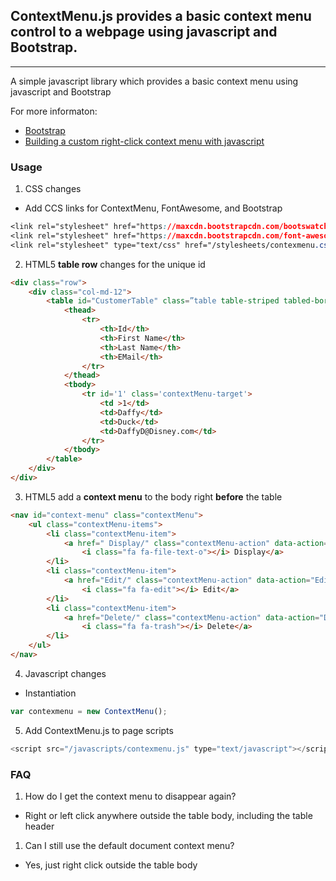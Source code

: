 ﻿## ContextMenu.js provides a basic context menu control to a webpage using javascript and Bootstrap.
---

A simple javascript library which provides a basic context menu using javascript and Bootstrap

For more informaton:
* [Bootstrap](https://getbootstrap.com/)
* [Building a custom right-click context menu with javascript](https://www.sitepoint.com/building-custom-right-click-context-menu-javascript/)

### Usage
1. CSS changes
  * Add CCS links for ContextMenu, FontAwesome, and Bootstrap
```css
<link rel="stylesheet" href="https://maxcdn.bootstrapcdn.com/bootswatch/3.3.7/slate/bootstrap.min.css" type="text/css" />
<link rel="stylesheet" href="https://maxcdn.bootstrapcdn.com/font-awesome/4.7.0/css/font-awesome.min.css" type="text/css" />		
<link rel="stylesheet" type="text/css" href="/stylesheets/contexmenu.css" />
```
2. HTML5 <b>table row</b> changes for the unique id
```html
<div class="row">
    <div class="col-md-12">
        <table id="CustomerTable" class=”table table-striped tabled-bordered table-condensed table-hover”>
			<thead>
				<tr>
					<th>Id</th>
					<th>First Name</th>
					<th>Last Name</th>
					<th>EMail</th>
				</tr>
			</thead>
			<tbody>
				<tr id='1' class='contextMenu-target'>
					<td >1</td>
					<td>Daffy</td>
					<td>Duck</td>
					<td>DaffyD@Disney.com</td>
				</tr>
			</tbody>
		</table>
	</div>
</div>
```
3. HTML5 add a <b>context menu</b> to the body right <b>before</b> the table
```html
<nav id="context-menu" class="contextMenu">
	<ul class="contextMenu-items">
		<li class="contextMenu-item">
			<a href=" Display/" class="contextMenu-action" data-action="Display">
				<i class="fa fa-file-text-o"></i> Display</a>
		</li>
		<li class="contextMenu-item">
			<a href="Edit/" class="contextMenu-action" data-action="Edit">
				<i class="fa fa-edit"></i> Edit</a>
		</li>
		<li class="contextMenu-item">
			<a href="Delete/" class="contextMenu-action" data-action="Delete">
				<i class="fa fa-trash"></i> Delete</a>
		</li>
	</ul>
</nav>
```
4. Javascript changes
  * Instantiation
```js
var contexmenu = new ContextMenu(); 
```
5. Add ContextMenu.js to page scripts
```js
<script src="/javascripts/contexmenu.js" type="text/javascript"></script>
```

### FAQ
1. How do I get the context menu to disappear again?
  * Right or left click anywhere outside the table body, including the table header
1. Can I still use the default document context menu?
  * Yes, just right click outside the table body